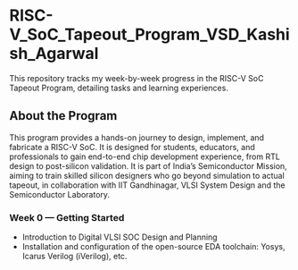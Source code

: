#  RISC-V_SoC_Tapeout_Program_VSD_Kashish_Agarwal
This repository tracks my week-by-week progress in the RISC-V SoC Tapeout Program, detailing tasks and learning experiences.

## About the Program
This program provides a hands-on journey to design, implement, and fabricate a RISC-V SoC. It is designed for students, educators, and professionals to gain end-to-end chip development experience, from RTL design to post-silicon validation. It is part of India’s Semiconductor Mission, aiming to train skilled silicon designers who go beyond simulation to actual tapeout, in collaboration with IIT Gandhinagar, VLSI System Design and the Semiconductor Laboratory.

### Week 0 —  Getting Started
- Introduction to Digital VLSI SOC Design and Planning
- Installation and configuration of the open-source EDA toolchain: Yosys, Icarus Verilog (iVerilog), etc.
